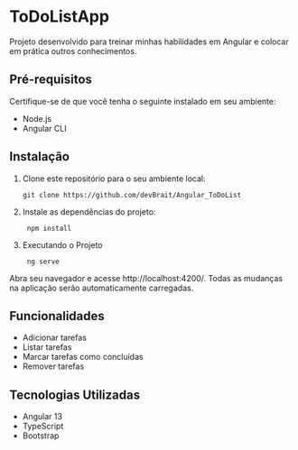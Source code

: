# ToDoListApp
Projeto desenvolvido para treinar minhas habilidades em Angular e colocar em prática outros conhecimentos.

## Pré-requisitos
Certifique-se de que você tenha o seguinte instalado em seu ambiente:

- Node.js
- Angular CLI
  
## Instalação
1. Clone este repositório para o seu ambiente local:

       git clone https://github.com/devBrait/Angular_ToDoList

2. Instale as dependências do projeto:

        npm install

3. Executando o Projeto

        ng serve
Abra seu navegador e acesse http://localhost:4200/.
Todas as mudanças na aplicação serão automaticamente carregadas.

## Funcionalidades
- Adicionar tarefas
- Listar tarefas
- Marcar tarefas como concluídas
- Remover tarefas
  
## Tecnologias Utilizadas
- Angular 13
- TypeScript
- Bootstrap
